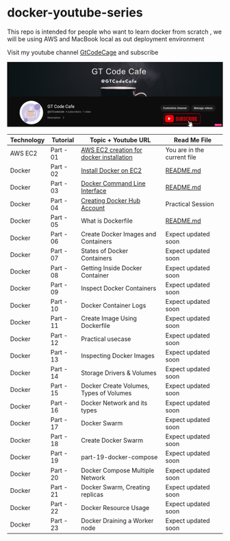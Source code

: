 # docker-youtube-series
This repo is intended for people who want to learn docker from scratch , we will be using AWS and MacBook local as out deployment environment

Visit my youtube channel [GtCodeCage](https://www.youtube.com/channel/UCbtpE4JlXiMH-uYtE-5p_6A) and subscribe

![](Youtube-Banner.png)

| Technology | Tutorial | Topic + Youtube URL | Read Me File
| ------ |---| ------ | ---|
| AWS EC2 | Part - 01| [AWS EC2 creation for docker installation](https://www.youtube.com/watch?v=-xIQZPq0XDc) | You are in the current file
| Docker |  Part - 02 |[Install Docker on EC2](https://www.youtube.com/watch?v=FXWkqdo_7qQ) |  [README.md](https://github.com/gdwntheophilus/docker-youtube-series/tree/main/series-01-install-docker-on-ec2)
| Docker |  Part - 03 |[Docker Command Line Interface](https://www.youtube.com/watch?v=hScBUQPr03A) | [README.md](https://github.com/gdwntheophilus/docker-youtube-series/tree/main/part-03-docker-command-line-interface)
| Docker |  Part - 04 |[Creating Docker Hub Account](https://www.youtube.com/watch?v=DVl_5dWModI) | Practical Session
| Docker |  Part - 05 |What is Dockerfile | [README.md](https://github.com/gdwntheophilus/docker-youtube-series/tree/main/part-05-what-is-dockerfile)
| Docker |  Part - 06 |Create Docker Images and Containers | Expect updated soon
| Docker |  Part - 07 |States of Docker Containers | Expect updated soon
| Docker |  Part - 08 |Getting Inside Docker Container | Expect updated soon
| Docker |  Part - 09 |Inspect Docker Containers | Expect updated soon
| Docker |  Part - 10 |Docker Container Logs | Expect updated soon
| Docker |  Part - 11 |Create Image Using Dockerfile | Expect updated soon
| Docker |  Part - 12 |Practical usecase  | Expect updated soon
| Docker |  Part - 13 |Inspecting Docker Images | Expect updated soon
| Docker |  Part - 14 |Storage Drivers & Volumes | Expect updated soon
| Docker |  Part - 15 |Docker Create Volumes, Types of Volumes | Expect updated soon
| Docker |  Part - 16 |Docker Network and its types | Expect updated soon
| Docker |  Part - 17 |Docker Swarm | Expect updated soon
| Docker |  Part - 18 |Create Docker Swarm | Expect updated soon
| Docker |  Part - 19 |part-19-docker-compose | Expect updated soon
| Docker |  Part - 20 |Docker Compose Multiple Network | Expect updated soon
| Docker |  Part - 21 |Docker Swarm, Creating replicas | Expect updated soon
| Docker |  Part - 22 |Docker Resource Usage | Expect updated soon
| Docker |  Part - 23 |Docker Draining a Worker node | Expect updated soon
